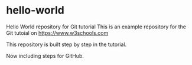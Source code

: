 # hello-world
Hello World repository for Git tutorial
This is an example repository for the Git tutoial on https://www.w3schools.com

This repository is built step by step in the tutorial.

Now including steps for GitHub.
